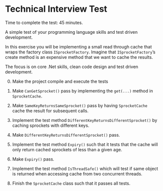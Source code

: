 # Technical Interview Test

Time to complete the test: 45 minutes.

A simple test of your programming language skills and test driven development.

In this exercise you will be implementing a small read through cache that wraps the factory class `ISprocketFactory`.
Imagine that `ISprocketFactory`’s create method is an expensive method that we want to cache the results.

The focus is on core .Net skills, clean code design and test driven development.

0. Make the project compile and execute the tests

1. Make `CanGetSprocket()` pass by implementing the `get(...)` method in `SprocketCache`.

2. Make `SameKeyReturnsSameSprocket()` pass by having `SprocketCache` cache the result for subsequent calls.

3. Implement the test method `DifferentKeyReturnsDifferentSprocket()` by caching sprockets with different keys.

4. Make `DifferentKeyReturnsDifferentSprocket()` pass.

5. Implement the test method `Expiry()` such that it tests that the cache will only return cached sprockets of less than a given age.

6. Make `Expiry()` pass.

7. Implement the test method `IsThreadSafe()` which will test if same object is returned when accessing cache from two concurrent threads.

8. Finish the `SprocketCache` class such that it passes all tests.